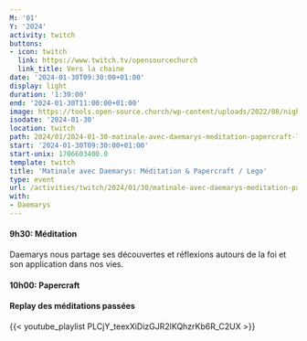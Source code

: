 ```yaml
---
M: '01'
Y: '2024'
activity: twitch
buttons:
- icon: twitch
  link: https://www.twitch.tv/opensourcechurch
  link_title: Vers la chaine
date: '2024-01-30T09:30:00+01:00'
display: light
duration: '1:30:00'
end: '2024-01-30T11:00:00+01:00'
image: https://tools.open-source.church/wp-content/uploads/2022/08/night-sky-osc-noms-de-dieu.jpg
isodate: '2024-01-30'
location: twitch
path: 2024/01/2024-01-30-matinale-avec-daemarys-meditation-papercraft-lego.md
start: '2024-01-30T09:30:00+01:00'
start-unix: 1706603400.0
template: twitch
title: 'Matinale avec Daemarys: Méditation & Papercraft / Lego'
type: event
url: /activities/twitch/2024/01/30/matinale-avec-daemarys-meditation-papercraft-lego
with:
- Daemarys
---
```

#### 9h30: Méditation



Daemarys nous partage ses découvertes et réflexions autours de la foi et son application dans nos vies.

#### 10h00: Papercraft


#### Replay des méditations passées

{{< youtube_playlist PLCjY_teexXiDizGJR2lKQhzrKb6R_C2UX >}}